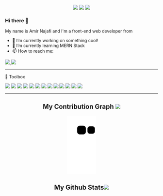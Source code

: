 <p align="center">
  <img src="https://badges.pufler.dev/visits/amrn1991/amrn1991" />
  <img src="https://badges.pufler.dev/repos/amrn1991" />
  <img src="https://badges.pufler.dev/commits/monthly/amrn1991" />
</p>

### Hi there 👋

My name is Amir Najafi and I'm a front-end web developer from 

- 🔭 I’m currently working on something cool!
- 🌱 I’m currently learning MERN Stack
- 📫 How to reach me: 
<a href="mailto: amrfst91@gmail.com">
 <img src="https://img.shields.io/badge/Gmail-D14836?style=for-the-badge&logo=gmail&logoColor=white&link=mailto:ritikpr307@gmail.com"/>
</a>
<a href="https://www.instagram.com/am1_1rr">
 <img src="https://img.shields.io/badge/Instagram-E4405F?style=for-the-badge&logo=instagram&logoColor=white"/>
</a>

---

🧰 Toolbox

<code><img width="50" src="https://cdn.jsdelivr.net/gh/devicons/devicon/icons/html5/html5-original-wordmark.svg" /></code>
<code><img width="50" src="https://cdn.jsdelivr.net/gh/devicons/devicon/icons/css3/css3-original-wordmark.svg" /></code>
<code><img width="50" src="https://cdn.jsdelivr.net/gh/devicons/devicon/icons/bootstrap/bootstrap-plain-wordmark.svg" /></code>
<code><img width="50" src="https://cdn.jsdelivr.net/gh/devicons/devicon/icons/sass/sass-original.svg" /></code>
<code><img width="50" src="https://cdn.jsdelivr.net/gh/devicons/devicon/icons/javascript/javascript-original.svg" /></code>
<code><img width="50" src="https://cdn.jsdelivr.net/gh/devicons/devicon/icons/react/react-original-wordmark.svg" /></code>
<code><img width="50" src="https://cdn.jsdelivr.net/gh/devicons/devicon/icons/redux/redux-original.svg" /></code>
<code><img width="50" src="https://cdn.jsdelivr.net/gh/devicons/devicon/icons/jest/jest-plain.svg" /></code>
<code><img width="50" src="https://cdn.jsdelivr.net/gh/devicons/devicon/icons/nextjs/nextjs-original-wordmark.svg" /></code>
<code><img width="50" src="https://cdn.jsdelivr.net/gh/devicons/devicon/icons/typescript/typescript-original.svg" /></code>
<code><img width="50" src="https://cdn.jsdelivr.net/gh/devicons/devicon/icons/nodejs/nodejs-original-wordmark.svg" /></code>
<code><img width="50" src="https://cdn.jsdelivr.net/gh/devicons/devicon/icons/mongodb/mongodb-original-wordmark.svg" /></code>
<code><img width="50" src="https://cdn.jsdelivr.net/gh/devicons/devicon/icons/express/express-original-wordmark.svg" /></code>

---
<h2 align="center">
  My Contribution Graph <img src="https://media.giphy.com/media/xUA7aZeLE2e0P7Znz2/giphy.gif" width="50">
</h2>
<p align="center">
  <img src="https://github.com/amrn1991/amrn1991/raw/output/github-contribution-grid-snake.svg" alt="snake"></center>
</p>

<h2 align="center">
  My Github Stats<img src="https://media.giphy.com/media/VgCDAzcKvsR6OM0uWg/giphy.gif" width="50">
</h2>

